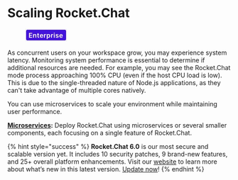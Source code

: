 # Scaling Rocket.Chat

<figure><img src="../../.gitbook/assets/2021-06-10_22-31-38 (3) (3) (3) (3) (3) (3) (3) (3) (3) (2) (3) (1) (1) (1) (1) (2) (1) (1) (1) (1) (1) (1) (4) (1) (1) (1) (1) (1) (10) (21).jpg" alt=""><figcaption></figcaption></figure>

As concurrent users on your workspace grow, you may experience system latency. Monitoring system performance is essential to determine if additional resources are needed. For example, you may see the Rocket.Chat mode process approaching 100% CPU (even if the host CPU load is low). This is due to the single-threaded nature of Node.js applications, as they can't take advantage of multiple cores natively.

You can use microservices to scale your environment while maintaining user performance.

[**Microservices**](microservices-setup.md)**:** Deploy Rocket.Chat using microservices or several smaller components, each focusing on a single feature of Rocket.Chat.

{% hint style="success" %}
**Rocket.Chat 6.0** is our most secure and scalable version yet. It includes 10 security patches, 9 brand-new features, and 25+ overall platform enhancements. Visit our [website](https://www.rocket.chat/six) to learn more about what’s new in this latest version. [Update now](https://docs.rocket.chat/deploy/updating-rocket.chat)!
{% endhint %}
